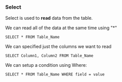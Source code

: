 
### Select

Select is used to **read** data from the table.

We can read all of the data at the same time using "*"

```SELECT * FROM Table_Name```

We can specified just the columns we want to read

```SELECT Column1, Column2 FROM Table_Name```

We can setup a condition using Where:

```SELECT * FROM Table_Name WHERE field = value``` 
